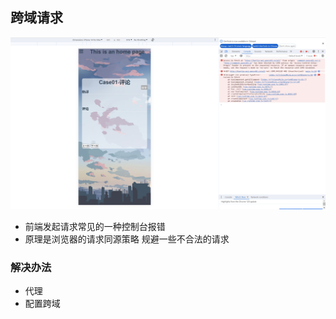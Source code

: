 ## 跨域请求

!['Access-Control-Allow-Origin'](./img/2.png)
+ 前端发起请求常见的一种控制台报错
+ 原理是浏览器的请求同源策略 规避一些不合法的请求
  
### 解决办法
+ 代理
+ 配置跨域

